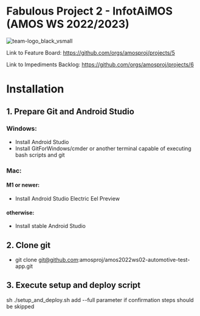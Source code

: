 # Fabulous Project 2 - InfotAiMOS (AMOS WS 2022/2023)
![team-logo_black_vsmall](https://user-images.githubusercontent.com/73954080/197886069-24968961-f066-41bd-a309-06e0c886dc94.png)

Link to Feature Board: https://github.com/orgs/amosproj/projects/5

Link to Impediments Backlog: https://github.com/orgs/amosproj/projects/6


# Installation
## 1. Prepare Git and Android Studio

### Windows:

- Install Android Studio
- Install GitForWindows/cmder or another terminal capable of executing bash scripts and git

### Mac:
#### M1 or newer:
- Install Android Studio Electric Eel Preview

#### otherwise:
- Install stable Android Studio

## 2. Clone git
- git clone git@github.com:amosproj/amos2022ws02-automotive-test-app.git

## 3. Execute setup and deploy script
sh ./setup_and_deploy.sh 
add --full parameter if confirmation steps should be skipped